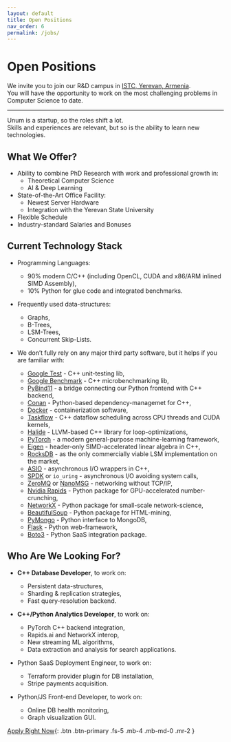 ```yaml
---
layout: default
title: Open Positions
nav_order: 6
permalink: /jobs/
---
```


# Open Positions

We invite you to join our R&D campus in [ISTC, Yerevan, Armenia](https://goo.gl/maps/oFUpANPHHSmSDWYd8).<br/>
You will have the opportunity to work on the most challenging problems in Computer Science to date.<br/>

---

Unum is a startup, so the roles shift a lot.<br/>
Skills and experiences are relevant, but so is the ability to learn new technologies.

## What We Offer?

* Ability to combine PhD Research with work and professional growth in:
  * Theoretical Computer Science
  * AI & Deep Learning
* State-of-the-Art Office Facility:
  * Newest Server Hardware
  * Integration with the Yerevan State University
* Flexible Schedule
* Industry-standard Salaries and Bonuses

## Current Technology Stack

* Programming Languages:
  * 90% modern C/C++ (including OpenCL, CUDA and x86/ARM inlined SIMD Assembly),
  * 10% Python for glue code and integrated benchmarks.

* Frequently used data-structures:
  * Graphs,
  * B-Trees,
  * LSM-Trees,
  * Concurrent Skip-Lists.

* We don’t fully rely on any major third party software, but it helps if you are familiar with:
  * [Google Test](https://github.com/google/googletest) - C++ unit-testing lib,
  * [Google Benchmark](https://github.com/google/benchmark) - C++ microbenchmarking lib,
  * [PyBind11](https://pybind11.readthedocs.io/en/stable/) - a bridge connecting our Python frontend with C++ backend,
  * [Conan](https://conan.io) - Python-based dependency-managemet for C++,
  * [Docker](https://www.docker.com) - containerization software,
  * [Taskflow](https://taskflow.github.io) - C++ dataflow scheduling across CPU threads and CUDA kernels,
  * [Halide](https://halide-lang.org) - LLVM-based C++ library for loop-optimizations,
  * [PyTorch](https://pytorch.org) - a modern general-purpose machine-learning framework,
  * [Eigen](https://eigen.tuxfamily.org) - header-only SIMD-accelerated linear algebra in C++,
  * [RocksDB](https://rocksdb.org) - as the only commercially viable LSM implementation on the market,
  * [ASIO](https://think-async.com/Asio/) - asynchronous I/O wrappers in C++,
  * [SPDK](https://spdk.io) or `io_uring` - asynchronous I/O avoiding system calls,
  * [ZeroMQ](https://zeromq.org) or [NanoMSG](https://nanomsg.org) - networking without TCP/IP,
  * [Nvidia Rapids](https://rapids.ai) - Python package for GPU-accelerated number-crunching,
  * [NetworkX](https://networkx.org) - Python package for small-scale network-science,
  * [BeautifulSoup](https://www.crummy.com/software/BeautifulSoup/bs4/doc/) - Python package for HTML-mining,
  * [PyMongo](https://pymongo.readthedocs.io/en/stable/) - Python interface to MongoDB,
  * [Flask](https://flask.palletsprojects.com/en/1.1.x/) - Python web-framework,
  * [Boto3](https://boto3.amazonaws.com/v1/documentation/api/latest/index.html) - Python SaaS integration package.

## Who Are We Looking For?

* **C++ Database Developer**, to work on:
  * Persistent data-structures,
  * Sharding & replication strategies,
  * Fast query-resolution backend.

* **C++/Python Analytics Developer**, to work on:
  * PyTorch C++ backend integration,
  * Rapids.ai and NetworkX interop,
  * New streaming ML algorithms,
  * Data extraction and analysis for search applications.

* Python SaaS Deployment Engineer, to work on:
  * Terraform provider plugin for DB installation,
  * Stripe payments acquisition.
  
* Python/JS Front-end Developer, to work on:
  * Online DB health monitoring,
  * Graph visualization GUI.

[Apply Right Now](mailto:a@unum.am){: .btn .btn-primary .fs-5 .mb-4 .mb-md-0 .mr-2 }
